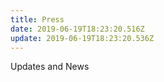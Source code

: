 ```yaml
---
title: Press
date: 2019-06-19T18:23:20.516Z
update: 2019-06-19T18:23:20.536Z
---
```

Updates and News
